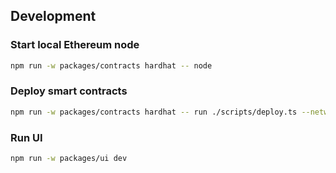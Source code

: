 ## Development

### Start local Ethereum node

```bash
npm run -w packages/contracts hardhat -- node
```

### Deploy smart contracts

```bash
npm run -w packages/contracts hardhat -- run ./scripts/deploy.ts --network localhost
```

### Run UI

```bash
npm run -w packages/ui dev
```
